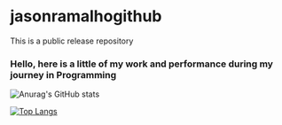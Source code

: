 # jasonramalhogithub
This is a public release repository
### Hello, here is a little of my work and performance during my journey in Programming

![Anurag's GitHub stats](https://github-readme-stats.vercel.app/api?username=jasonrn36&show_icons=true&theme=tokyonight)


[![Top Langs](https://github-readme-stats.vercel.app/api/top-langs/?username=jasonrn36&layout=donut-vertical)](https://github.com/anuraghazra/github-readme-stats)

